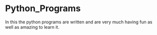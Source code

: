 # Python_Programs
In this the python programs are written and are very much having fun as well as amazing to learn it.
